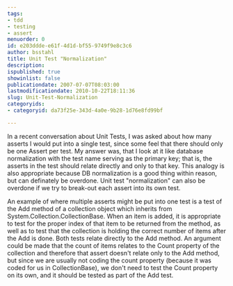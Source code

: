 ```yaml
---
tags:
- tdd
- testing
- assert
menuorder: 0
id: e203ddde-e61f-4d1d-bf55-9749f9e8c3c6
author: bsstahl
title: Unit Test "Normalization"
description: 
ispublished: true
showinlist: false
publicationdate: 2007-07-07T08:03:00
lastmodificationdate: 2010-10-22T18:11:36
slug: Unit-Test-Normalization
categoryids:
- categoryid: da73f25e-343d-4a0e-9b28-1d76e8fd99bf

---
```


In a recent conversation about Unit Tests, I was asked about how many asserts I would put into a single test, since some feel that there should only be one Assert per test. My answer was, that I look at it like database normalization with the test name serving as the primary key; that is, the asserts in the test should relate directly and only to that key. This analogy is also appropriate because DB normalization is a good thing within reason, but can definately be overdone. Unit test "normalization" can also be overdone if we try to break-out each assert into its own test.

An example of where multiple asserts might be put into one test is a test of the Add method of a collection object which inherits from System.Collection.CollectionBase. When an item is added, it is appropriate to test for the proper index of that item to be returned from the method, as well as to test that the collection is holding the correct number of items after the Add is done. Both tests relate directly to the Add method. An argument could be made that the count of items relates to the Count property of the collection and therefore that assert doesn't relate only to the Add method, but since we are usually not coding the count property (because it was coded for us in CollectionBase), we don't need to test the Count property on its own, and it should be tested as part of the Add test.

